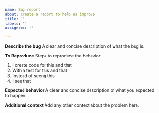```yaml
---
name: Bug report
about: Create a report to help us improve
title: ''
labels: ''
assignees: ''

---
```


**Describe the bug**
A clear and concise description of what the bug is.

**To Reproduce**
Steps to reproduce the behavior:
1. I create code for this and that
2. With a test for this and that
3. Instead of seeng this
4. I see that

**Expected behavior**
A clear and concise description of what you expected to happen.

**Additional context**
Add any other context about the problem here.

